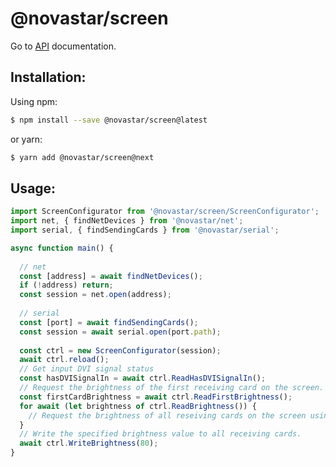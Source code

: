# @novastar/screen

Go to [API](https://sarakusha.github.io/novastar/modules/_novastar_screen.html) documentation.

## Installation:

Using npm:

```bash
$ npm install --save @novastar/screen@latest
```

or yarn:

```bash
$ yarn add @novastar/screen@next
```
## Usage:

```ts
import ScreenConfigurator from '@novastar/screen/ScreenConfigurator';
import net, { findNetDevices } from '@novastar/net';
import serial, { findSendingCards } from '@novastar/serial';

async function main() {
  
  // net
  const [address] = await findNetDevices();
  if (!address) return;
  const session = net.open(address);
  
  // serial
  const [port] = await findSendingCards();
  const session = await serial.open(port.path);
  
  const ctrl = new ScreenConfigurator(session);
  await ctrl.reload();
  // Get input DVI signal status
  const hasDVISignalIn = await ctrl.ReadHasDVISignalIn();
  // Request the brightness of the first receiving card on the screen.
  const firstCardBrightness = await ctrl.ReadFirstBrightness();
  for await (let brightness of ctrl.ReadBrightness()) {
    // Request the brightness of all reseiving cards on the screen using a generator.
  }
  // Write the specified brightness value to all receiving cards.
  await ctrl.WriteBrightness(80);
}

```
